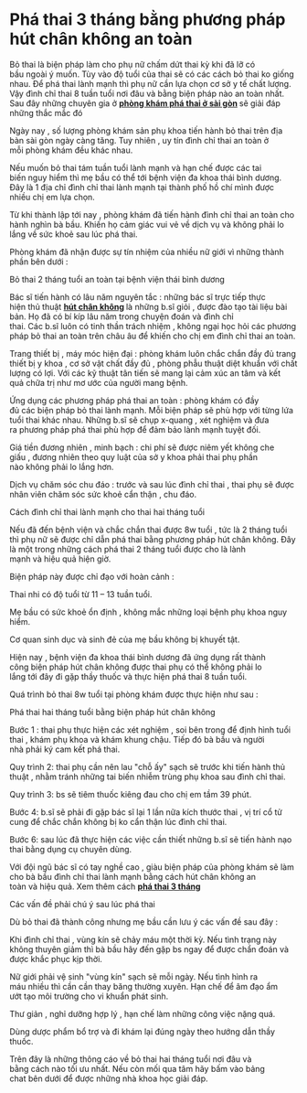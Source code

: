 # Phá thai 3 tháng bằng phương pháp hút chân không an toàn
<p>Bỏ thai&nbsp;là&nbsp;biện pháp&nbsp;làm cho&nbsp;phụ nữ&nbsp;chấm dứt&nbsp;thai kỳ&nbsp;khi&nbsp;đã lỡ&nbsp;có bầu&nbsp;ngoài&nbsp;ý muốn. Tùy vào&nbsp;độ tuổi&nbsp;của thai sẽ có&nbsp;các&nbsp;cách&nbsp;bỏ thai&nbsp;ko giống nhau. Để&nbsp;phá thai&nbsp;lành mạnh&nbsp;thì&nbsp;phụ nữ&nbsp;cần&nbsp;lựa chọn&nbsp;cơ sở&nbsp;y tế&nbsp;chất lượng. Vậy&nbsp;đình chỉ thai&nbsp;8 tuần&nbsp;tuổi&nbsp;nơi đâu&nbsp;và bằng&nbsp;biện pháp&nbsp;nào&nbsp;an toàn nhất. Sau đây những chuyên gia ở&nbsp;<strong><a href="http://phongkhamphathaihcm.com">phòng khám phá thai ở sài gòn</a>&nbsp;</strong>sẽ giải đáp những thắc mắc đó</p>

<p>Ngày nay&nbsp;,&nbsp;số lượng&nbsp;phòng khám&nbsp;sản phụ&nbsp;khoa&nbsp;tiến hành&nbsp;bỏ thai&nbsp;trên&nbsp;địa bàn&nbsp;sài gòn&nbsp;ngày càng tăng.&nbsp;Tuy nhiên&nbsp;,&nbsp;uy tín&nbsp;đình chỉ thai&nbsp;an toàn&nbsp;ở mỗi&nbsp;phòng khám&nbsp;đều&nbsp;khác nhau.</p>

<p>Nếu muốn&nbsp;bỏ thai&nbsp;tám tuần&nbsp;tuổi&nbsp;lành mạnh&nbsp;và&nbsp;hạn chế&nbsp;được&nbsp;các&nbsp;tai biến&nbsp;nguy hiểm&nbsp;thì&nbsp;mẹ bầu&nbsp;có thể&nbsp;tới&nbsp;bệnh viện&nbsp;đa khoa thái bình dương. Đây là&nbsp;1&nbsp;địa chỉ&nbsp;đình chỉ thai&nbsp;lành mạnh&nbsp;tại&nbsp;thành phố hồ chí mình&nbsp;được nhiều&nbsp;chị em&nbsp;lựa chọn.</p>

<p>Từ&nbsp;khi&nbsp;thành lập&nbsp;tới&nbsp;nay ,&nbsp;phòng khám&nbsp;đã&nbsp;tiến hành&nbsp;đình chỉ thai&nbsp;an toàn&nbsp;cho hành nghìn&nbsp;bà bầu. Khiến họ&nbsp;cảm giác&nbsp;vui vẻ&nbsp;về dịch vụ và&nbsp;không phải lo lắng&nbsp;về&nbsp;sức khoẻ&nbsp;sau&nbsp;lúc&nbsp;phá thai.</p>

<p>Phòng khám&nbsp;đã nhận được sự tín nhiệm của nhiều&nbsp;nữ giới&nbsp;vì&nbsp;những&nbsp;thành phần&nbsp;bên dưới&nbsp;:</p>

<p>Bỏ thai&nbsp;2 tháng&nbsp;tuổi&nbsp;an toàn&nbsp;tại&nbsp;bệnh viện&nbsp;thái bình dương</p>

<p>Bác sĩ&nbsp;tiến hành&nbsp;có&nbsp;lâu năm&nbsp;nguyên tắc&nbsp;:&nbsp;những&nbsp;bác sĩ&nbsp;trực tiếp&nbsp;thực hiện&nbsp;thủ thuật&nbsp;<strong><a href="http://phongkhamphathaihcm.com/pha-thai-bang-hut-chan-khong-dien-ra-nhu-the-nao-co-dau-khong-49.html">hút chân không</a>&nbsp;</strong>là&nbsp;những&nbsp;b.sĩ&nbsp;giỏi , được đào tạo&nbsp;tài liệu&nbsp;bài bản. Họ đã có&nbsp;bí kíp&nbsp;lâu năm&nbsp;trong&nbsp;chuyện&nbsp;đoán&nbsp;và&nbsp;đình chỉ thai.&nbsp;Các&nbsp;b.sĩ&nbsp;luôn có tinh thần&nbsp;trách nhiệm&nbsp;, không ngại&nbsp;học hỏi&nbsp;các&nbsp;phương pháp&nbsp;bỏ thai&nbsp;an toàn&nbsp;trên&nbsp;châu âu&nbsp;để&nbsp;khiến cho&nbsp;chị em&nbsp;đình chỉ thai&nbsp;an toàn.</p>

<p>Trang thiết bị , máy móc&nbsp;hiện đại&nbsp;:&nbsp;phòng khám&nbsp;luôn&nbsp;chắc chắn&nbsp;đầy đủ&nbsp;trang thiết bị&nbsp;y khoa&nbsp;, cơ sở vật chất&nbsp;đầy đủ&nbsp;, phòng&nbsp;phẫu thuật&nbsp;diệt khuẩn&nbsp;với&nbsp;chất lượng&nbsp;có lợi. Với&nbsp;các&nbsp;kỹ thuật&nbsp;tân tiến&nbsp;sẽ&nbsp;mang lại&nbsp;cảm xúc&nbsp;an tâm&nbsp;và&nbsp;kết quả&nbsp;chữa trị&nbsp;như&nbsp;mơ ước&nbsp;của&nbsp;người mang bệnh.</p>

<p>Ứng dụng&nbsp;các&nbsp;phương pháp&nbsp;phá thai&nbsp;an toàn&nbsp;:&nbsp;phòng khám&nbsp;có&nbsp;đầy đủ&nbsp;các&nbsp;biện pháp&nbsp;bỏ thai&nbsp;lành mạnh. Mỗi&nbsp;biện pháp&nbsp;sẽ&nbsp;phù hợp&nbsp;với từng&nbsp;lứa tuổi&nbsp;thai&nbsp;khác nhau.&nbsp;Những&nbsp;b.sĩ&nbsp;sẽ&nbsp;chụp x-quang&nbsp;,&nbsp;xét nghiệm&nbsp;và đưa ra&nbsp;phương pháp&nbsp;phá thai&nbsp;phù hợp&nbsp;để&nbsp;đảm bảo&nbsp;lành mạnh&nbsp;tuyệt đối.</p>

<p>Giá tiền&nbsp;đương nhiên&nbsp;, minh bạch :&nbsp;chi phí&nbsp;sẽ được niêm yết&nbsp;không che giấu&nbsp;,&nbsp;đương nhiên&nbsp;theo&nbsp;quy luật&nbsp;của sở&nbsp;y khoa&nbsp;phải&nbsp;thai phụ&nbsp;phần nào&nbsp;không phải lo lắng&nbsp;hơn.</p>

<p>Dịch vụ&nbsp;chăm sóc&nbsp;chu đáo&nbsp;: trước và sau&nbsp;lúc&nbsp;đình chỉ thai&nbsp;,&nbsp;thai phụ&nbsp;sẽ được nhân viên&nbsp;chăm sóc&nbsp;sức khoẻ&nbsp;cẩn thận&nbsp;,&nbsp;chu đáo.</p>

<p>Cách&nbsp;đình chỉ thai&nbsp;lành mạnh&nbsp;cho thai&nbsp;hai tháng&nbsp;tuổi</p>

<p>Nếu đã&nbsp;đến bệnh viện&nbsp;và&nbsp;chắc chắn&nbsp;thai được&nbsp;8w&nbsp;tuổi , tức là&nbsp;2 tháng&nbsp;tuổi thì&nbsp;phụ nữ&nbsp;sẽ được&nbsp;chỉ dẫn&nbsp;phá thai&nbsp;bằng&nbsp;phương pháp&nbsp;hút chân không. Đây là&nbsp;một&nbsp;trong&nbsp;những&nbsp;cách&nbsp;phá thai&nbsp;2 tháng&nbsp;tuổi&nbsp;được cho&nbsp;là&nbsp;lành mạnh&nbsp;và&nbsp;hiệu quả&nbsp;hiện giờ.</p>

<p>Biện pháp&nbsp;này được&nbsp;chỉ đạo&nbsp;với&nbsp;hoàn cảnh&nbsp;:</p>

<p>Thai nhi&nbsp;có&nbsp;độ tuổi&nbsp;từ&nbsp;11&nbsp;&ndash;&nbsp;13 tuần&nbsp;tuổi.</p>

<p>Mẹ bầu&nbsp;có&nbsp;sức khoẻ&nbsp;ổn định , không mắc&nbsp;những&nbsp;loại bệnh&nbsp;phụ khoa&nbsp;nguy hiểm.</p>

<p>Cơ quan&nbsp;sinh dục và&nbsp;sinh đẻ&nbsp;của&nbsp;mẹ bầu&nbsp;không bị&nbsp;khuyết tật.</p>

<p>Hiện nay&nbsp;,&nbsp;bệnh viện&nbsp;đa khoa thái bình dương đã&nbsp;ứng dụng&nbsp;rất thành công&nbsp;biện pháp&nbsp;hút chân&nbsp;không được&nbsp;thai phụ&nbsp;có thể&nbsp;không phải lo lắng&nbsp;tới&nbsp;đây&nbsp;đi gặp thầy thuốc&nbsp;và&nbsp;thực hiện&nbsp;phá thai&nbsp;8 tuần&nbsp;tuổi.</p>

<p>Quá trình&nbsp;bỏ thai&nbsp;8w&nbsp;tuổi tại&nbsp;phòng khám&nbsp;được&nbsp;thực hiện&nbsp;như sau :</p>

<p>Phá thai&nbsp;hai tháng&nbsp;tuổi bằng&nbsp;biện pháp&nbsp;hút chân không</p>

<p>Bước&nbsp;1&nbsp;:&nbsp;thai phụ&nbsp;thực hiện&nbsp;các&nbsp;xét nghiệm&nbsp;,&nbsp;soi bên trong&nbsp;để&nbsp;định hình&nbsp;tuổi thai , khám phụ khoa và khám khung chậu.&nbsp;Tiếp đó&nbsp;bà bầu&nbsp;và người nhà&nbsp;phải&nbsp;ký&nbsp;cam kết&nbsp;phá thai.</p>

<p>Quy trình&nbsp;2:&nbsp;thai phụ&nbsp;cần&nbsp;nên&nbsp;lau&nbsp;&quot;chỗ ấy&quot;&nbsp;sạch sẽ trước&nbsp;khi&nbsp;tiến hành&nbsp;thủ thuật , nhằm&nbsp;tránh&nbsp;những&nbsp;tai biến&nbsp;nhiễm trùng&nbsp;phụ khoa sau&nbsp;đình chỉ thai.</p>

<p>Quy trình&nbsp;3:&nbsp;bs&nbsp;sẽ tiêm&nbsp;thuốc&nbsp;kiêng&nbsp;đau&nbsp;cho&nbsp;chị em&nbsp;tầm&nbsp;39&nbsp;phút.</p>

<p>Bước&nbsp;4:&nbsp;b.sĩ&nbsp;sẽ&nbsp;phải&nbsp;đi gặp bác sĩ&nbsp;lại&nbsp;1&nbsp;lần nữa&nbsp;kích thước&nbsp;thai ,&nbsp;vị trí&nbsp;cổ&nbsp;tử cung&nbsp;để&nbsp;chắc chắn&nbsp;không bị&nbsp;ko cẩn thận&nbsp;lúc&nbsp;đình chỉ thai.</p>

<p>Bước&nbsp;6: sau&nbsp;lúc&nbsp;đã&nbsp;thực hiện&nbsp;các&nbsp;việc&nbsp;cần thiết&nbsp;những&nbsp;b.sĩ&nbsp;sẽ&nbsp;tiến hành&nbsp;nạo thai&nbsp;bằng dụng cụ chuyên&nbsp;dùng.</p>

<p>Với&nbsp;đội ngũ&nbsp;bác sĩ&nbsp;có&nbsp;tay nghề&nbsp;cao , giàu&nbsp;biện pháp&nbsp;của&nbsp;phòng khám&nbsp;sẽ&nbsp;làm cho&nbsp;bà bầu&nbsp;đình chỉ thai&nbsp;lành mạnh&nbsp;bằng&nbsp;cách&nbsp;hút chân không&nbsp;an toàn&nbsp;và&nbsp;hiệu quả. Xem thêm cách&nbsp;<a href="http://phongkhamphathaihcm.com/pha-thai-3-thang-tuoi-co-duoc-khong-va-bang-cach-gi-50.html"><strong>phá thai 3 tháng</strong></a></p>

<p>Các&nbsp;vấn đề&nbsp;phải&nbsp;chú ý&nbsp;sau&nbsp;lúc&nbsp;phá thai</p>

<p>Dù&nbsp;bỏ thai&nbsp;đã thành công nhưng&nbsp;mẹ bầu&nbsp;cần&nbsp;lưu ý&nbsp;các&nbsp;vấn đề&nbsp;sau đây&nbsp;:</p>

<p>Khi&nbsp;đình chỉ thai&nbsp;,&nbsp;vùng kín&nbsp;sẽ&nbsp;chảy máu&nbsp;một&nbsp;thời kỳ. Nếu&nbsp;tình trạng&nbsp;này không thuyên&nbsp;giảm&nbsp;thì&nbsp;bà bầu&nbsp;hãy&nbsp;đến&nbsp;gặp&nbsp;bs&nbsp;ngay&nbsp;để được chẩn đoán&nbsp;và được&nbsp;khắc phục&nbsp;kịp thời.</p>

<p>Nữ giới&nbsp;phải&nbsp;vệ sinh&nbsp;&quot;vùng kín&quot;&nbsp;sạch sẽ&nbsp;mỗi ngày. Nếu&nbsp;tình hình&nbsp;ra máu&nbsp;nhiều thì&nbsp;cần&nbsp;cần&nbsp;thay băng&nbsp;thường xuyên.&nbsp;Hạn chế&nbsp;để&nbsp;âm đạo&nbsp;ẩm ướt&nbsp;tạo môi trường&nbsp;cho&nbsp;vi khuẩn&nbsp;phát sinh.</p>

<p>Thư giản ,&nbsp;nghỉ dưỡng&nbsp;hợp lý&nbsp;,&nbsp;hạn chế&nbsp;làm&nbsp;những&nbsp;công&nbsp;việc&nbsp;nặng quá.</p>

<p>Dùng&nbsp;dược phẩm&nbsp;bổ trợ và&nbsp;đi khám lại&nbsp;đúng ngày theo&nbsp;hướng dẫn&nbsp;thầy thuốc.</p>

<p>Trên đây là&nbsp;những&nbsp;thông cáo&nbsp;về&nbsp;bỏ thai&nbsp;hai tháng&nbsp;tuổi&nbsp;nơi đâu&nbsp;và bằng&nbsp;cách&nbsp;nào&nbsp;tối ưu nhất. Nếu còn&nbsp;mối qua tâm&nbsp;hãy&nbsp;bấm vào&nbsp;bảng chat&nbsp;bên dưới&nbsp;để được&nbsp;những&nbsp;nhà khoa học&nbsp;giải đáp.</p>

<p>&nbsp;</p>
